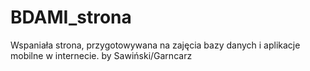 # BDAMI_strona
Wspaniała strona, przygotowywana na zajęcia bazy danych i aplikacje mobilne w internecie.
by Sawiński/Garncarz
